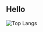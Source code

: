 ## Hello

![Top Langs](https://github-readme-stats.vercel.app/api/top-langs/?username=wkeilsohn&layout=compact&hide=Racket,Mathematica,CSS,HTML)

<!--
**wkeilsohn/wkeilsohn** is a ✨ _special_ ✨ repository because its `README.md` (this file) appears on your GitHub profile.

Here are some ideas to get you started:

- 🔭 I’m currently working on ...
- 🌱 I’m currently learning ...
- 👯 I’m looking to collaborate on ...
- 🤔 I’m looking for help with ...
- 💬 Ask me about ...
- 📫 How to reach me: ...
- 😄 Pronouns: ...
- ⚡ Fun fact: ...
-->
